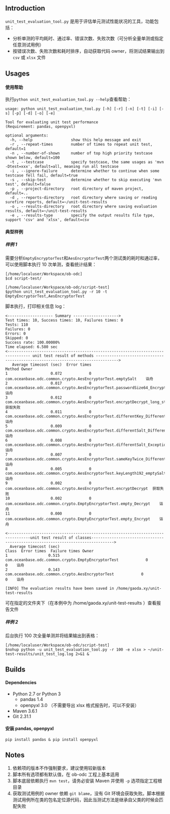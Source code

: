 ## Introduction
`unit_test_evaluation_tool.py` 是用于评估单元测试性能状况的工具，功能包括：
- 分析单测的平均耗时、通过率、错误次数、失败次数（可分析全量单测或指定任意测试用例）
- 按错误次数、失败次数和耗时排序，自动获取代码 owner，将测试结果输出到 `csv` 或 `xlsx` 文件

## Usages
#### 使用帮助
执行`python unit_test_evaluation_tool.py --help`查看帮助：
```
usage: python unit_test_evaluation_tool.py [-h] [-r] [-n] [-t] [-i] [-s] [-p] [-d] [-o] [-e]

Tool for evaluating unit test performance
(Requirement: pandas, openpyxl)

optional arguments:
  -h, --help                 show this help message and exit
  -r , --repeat-times        number of times to repeat unit test, default=1
  -n , --number-of-shown     number of top high priority testcase shown below, default=100
  -t , --testcase            specify testcase, the same usages as 'mvn -Dtest=xxx', default=all, meaning run all testcase
  -i , --ignore-failure      determine whether to continue when some testcase fell fail, default=true
  -s , --skip-test           determine whether to skip executing 'mvn test', default=false
  -p , --project-directory   root directory of maven project, default=..
  -d , --reports-directory   root directory where saving or reading surefire reports, default=~/unit-test-results
  -o , --results-directory   root directory where saving evaluation results, default=~/unit-test-results
  -e , --results-type        specify the output results file type, support 'csv' and 'xlsx', default=csv
```
#### 典型样例
##### 样例 1
需要分析`EmptyEncryptorTest`和`AesEncryptorTest`两个测试类的耗时和通过率，可以使用脚本执行 10 次单测，查看统计结果：
```
[/home/localuser/Workspace/ob-odc]
$cd script-test/

[/home/localuser/Workspace/ob-odc/script-test]
$python unit_test_evaluation_tool.py -r 10 -t EmptyEncryptorTest,AesEncryptorTest
```
脚本执行，打印相关信息 log：
```
<-------------------- Summary -------------------->
Test times: 10, Success times: 10, Failures times: 0
Tests: 110
Failures: 0
Errors: 0
Skipped: 0
Success rate: 100.00000%
Time elapsed: 6.580 sec
<-------------------------------------------------------------------------------- unit test result of methods -------------------------------------------------------------------------------->
   Average timecost (sec)  Error times                                                                                    Method Owner
1                   0.072            0                                com.oceanbase.odc.common.crypto.AesEncryptorTest.emptySalt    诣舟
2                   0.017            0  com.oceanbase.odc.common.crypto.AesEncryptorTest.passwordSize64_EncryptedSizeLessThan256    诣舟
3                   0.012            0               com.oceanbase.odc.common.crypto.AesEncryptorTest.encryptDecrypt_long_string  获取失败
4                   0.011            0                   com.oceanbase.odc.common.crypto.AesEncryptorTest.differentKey_Different    诣舟
5                   0.009            0                  com.oceanbase.odc.common.crypto.AesEncryptorTest.differentSalt_Different    诣舟
6                   0.008            0                  com.oceanbase.odc.common.crypto.AesEncryptorTest.differentSalt_Exception    诣舟
7                   0.007            0                   com.oceanbase.odc.common.crypto.AesEncryptorTest.sameKeyTwice_Different    诣舟
8                   0.005            0                   com.oceanbase.odc.common.crypto.AesEncryptorTest.keyLength192_emptySalt    诣舟
9                   0.002            0                           com.oceanbase.odc.common.crypto.AesEncryptorTest.encryptDecrypt  获取失败
10                  0.002            0                          com.oceanbase.odc.common.crypto.EmptyEncryptorTest.empty_Decrypt    诣舟
11                  0.000            0                          com.oceanbase.odc.common.crypto.EmptyEncryptorTest.empty_Encrypt    诣舟

<--------------------------------------------------------------------------------unit test result of classes-------------------------------------------------------------------------------->
  Average timecost (sec)                                               Class  Error times  Failure times Owner
1                  0.515  com.oceanbase.odc.common.crypto.EmptyEncryptorTest            0              0    诣舟
2                  0.143    com.oceanbase.odc.common.crypto.AesEncryptorTest            0              0    诣舟

[INFO] The evaluation results have been saved in /home/gaoda.xy/unit-test-results
```
可在指定的文件夹下（在本例中为 /home/gaoda.xy/unit-test-results ）查看报告文件
##### 样例 2
后台执行 100 次全量单测并将结果输出到表格：
```
[/home/localuser/Workspace/ob-odc/script-test]
$nohup python -u unit_test_evaluation_tool.py -r 100 -e xlsx > ~/unit-test-results/unit_test_log.log 2>&1 &
```

## Builds
#### Dependencies
- Python 2.7 or Python 3
    - pandas 1.4
    - openpyxl 3.0 （不需要导出 xlsx 格式报告时，可以不安装）
- Maven 3.6.1
- Git 2.31.1
#### 安装 pandas, openpyxl
`pip install pandas & pip install openpyxl`

## Notes
1. 依赖项的版本不作强制要求，建议使用较新版本
2. 脚本所有选项都有默认值，在 ob-odc 工程上基本适用
3. 脚本底层依赖执行 `mvn test`，请务必安装 Maven 并使用 `-p` 选项指定工程根目录
4. 获取测试用例的 owner 依赖 `git blame`，没有 Git 环境会获取失败。脚本根据测试用例所在类的包名定位源代码，因此当测试方法是继承自父类的时候会匹配失败
